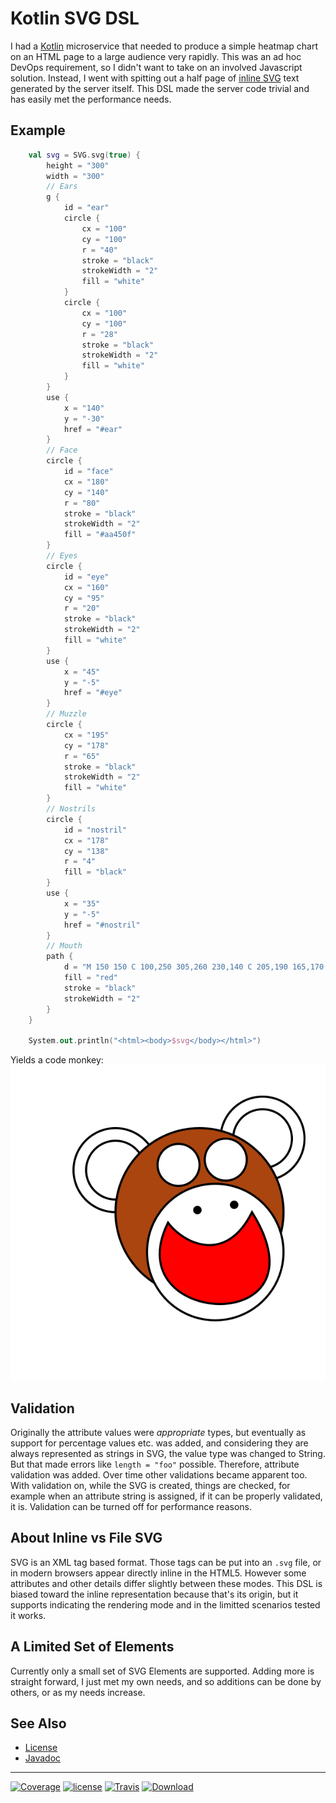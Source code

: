 # Kotlin SVG DSL

I had a [Kotlin](https://kotlinlang.org/) microservice that needed to produce a simple heatmap chart on an HTML page to
a large audience very rapidly. This was an ad hoc DevOps requirement, so I didn't want to take on an involved Javascript
solution. Instead, I went with spitting out a half page of [inline SVG](https://www.w3schools.com/html/html5_svg.asp)
text generated by the server itself. This DSL made the server code trivial and has easily met the performance needs.

## Example

```kotlin
    val svg = SVG.svg(true) {
        height = "300"
        width = "300"
        // Ears
        g {
            id = "ear"
            circle {
                cx = "100"
                cy = "100"
                r = "40"
                stroke = "black"
                strokeWidth = "2"
                fill = "white"
            }
            circle {
                cx = "100"
                cy = "100"
                r = "28"
                stroke = "black"
                strokeWidth = "2"
                fill = "white"
            }
        }
        use {
            x = "140"
            y = "-30"
            href = "#ear"
        }
        // Face
        circle {
            id = "face"
            cx = "180"
            cy = "140"
            r = "80"
            stroke = "black"
            strokeWidth = "2"
            fill = "#aa450f"
        }
        // Eyes
        circle {
            id = "eye"
            cx = "160"
            cy = "95"
            r = "20"
            stroke = "black"
            strokeWidth = "2"
            fill = "white"
        }
        use {
            x = "45"
            y = "-5"
            href = "#eye"
        }
        // Muzzle
        circle {
            cx = "195"
            cy = "178"
            r = "65"
            stroke = "black"
            strokeWidth = "2"
            fill = "white"
        }
        // Nostrils
        circle {
            id = "nostril"
            cx = "178"
            cy = "138"
            r = "4"
            fill = "black"
        }
        use {
            x = "35"
            y = "-5"
            href = "#nostril"
        }
        // Mouth
        path {
            d = "M 150 150 C 100,250 305,260 230,140 C 205,190 165,170 150,150 Z"
            fill = "red"
            stroke = "black"
            strokeWidth = "2"
        }
    }
        
    System.out.println("<html><body>$svg</body></html>")
```
Yields a code monkey:
![code monkey](./docs/images/codeMonkey.svg)
## Validation
Originally the attribute values were *appropriate* types, but eventually as support for percentage values etc. was 
added, and considering they are always represented as strings in SVG, the value type was changed to String. But that 
made errors like `length = "foo"` possible.  Therefore, attribute validation was added. Over time other validations
became apparent too. With validation on, while the SVG is created, things are checked, for example when an attribute 
string is assigned, if it can be properly validated, it is. Validation can be turned off for performance reasons. 

## About Inline vs File SVG
SVG is an XML tag based format. Those tags can be put into an `.svg` file, or in modern browsers 
appear directly inline in the HTML5. However some attributes and other details differ slightly between these modes. This
DSL is biased toward the inline representation because that's its origin, but it supports indicating the rendering mode
and in the limitted scenarios tested it works.

## A Limited Set of Elements
Currently only a small set of SVG Elements are supported. Adding more is straight forward, I just met my own needs, and 
so additions can be done by others, or as my needs increase.

## See Also

- [License](LICENSE.md)
- [Javadoc](https://nwillc.github.io/ksvg/javadoc)

-----
[![Coverage](https://codecov.io/gh/nwillc/ksvg/branch/master/graphs/badge.svg?branch=master)](https://codecov.io/gh/nwillc/ksvg)
[![license](https://img.shields.io/github/license/nwillc/ksvg.svg)](https://tldrlegal.com/license/-isc-license)
[![Travis](https://img.shields.io/travis/nwillc/ksvg.svg)](https://travis-ci.org/nwillc/ksvg)
[![Download](https://api.bintray.com/packages/nwillc/maven/ksvg/images/download.svg)](https://bintray.com/nwillc/maven/ksvg/_latestVersion)
